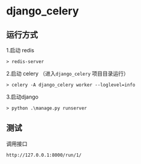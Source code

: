 # django_celery


## 运行方式

1.启动 redis 

```shell script
> redis-server
```

2.启动 celery （进入`django_celery` 项目目录运行）
```shell script
> celery -A django_celery worker --loglevel=info
```

3.启动django

```shell script
> python .\manage.py runserver
```

## 测试

调用接口

```shell script
http://127.0.0.1:8000/run/1/
```